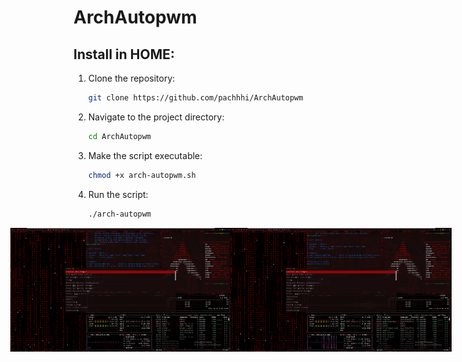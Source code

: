 
# ArchAutopwm

## Install in HOME:

1. Clone the repository:
   ```bash
   git clone https://github.com/pachhhi/ArchAutopwm
   ```

2. Navigate to the project directory:
   ```bash
   cd ArchAutopwm
   ```

3. Make the script executable:
   ```bash
   chmod +x arch-autopwm.sh
   ```

4. Run the script:
   ```bash
   ./arch-autopwm
   ```

<div style="display: flex; justify-content: center;">
  <img src="screenshot/ArchAutopwm1.png" style="width: 70%;" />
  <img src="screenshot/ArchAutopwm2.png" style="width: 70%;" />
</div>

   
